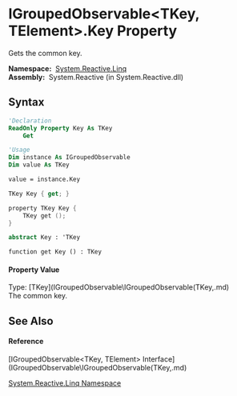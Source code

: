 # IGroupedObservable\<TKey, TElement\>.Key Property

Gets the common key.

**Namespace:**  [System.Reactive.Linq](System.Reactive.Linq\System.Reactive.Linq.md)  
**Assembly:**  System.Reactive (in System.Reactive.dll)

## Syntax

```vb
'Declaration
ReadOnly Property Key As TKey
    Get
```

```vb
'Usage
Dim instance As IGroupedObservable
Dim value As TKey

value = instance.Key
```

```csharp
TKey Key { get; }
```

```c++
property TKey Key {
    TKey get ();
}
```

```fsharp
abstract Key : 'TKey
```

```jscript
function get Key () : TKey
```

#### Property Value

Type: [TKey](IGroupedObservable\IGroupedObservable(TKey,.md)  
The common key.

## See Also

#### Reference

[IGroupedObservable\<TKey, TElement\> Interface](IGroupedObservable\IGroupedObservable(TKey,.md)

[System.Reactive.Linq Namespace](System.Reactive.Linq\System.Reactive.Linq.md)





